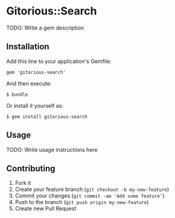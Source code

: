 # Gitorious::Search

TODO: Write a gem description

## Installation

Add this line to your application's Gemfile:

    gem 'gitorious-search'

And then execute:

    $ bundle

Or install it yourself as:

    $ gem install gitorious-search

## Usage

TODO: Write usage instructions here

## Contributing

1. Fork it
2. Create your feature branch (`git checkout -b my-new-feature`)
3. Commit your changes (`git commit -am 'Add some feature'`)
4. Push to the branch (`git push origin my-new-feature`)
5. Create new Pull Request
